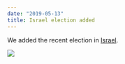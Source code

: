 ```yaml
---
date: "2019-05-13"
title: Israel election added
---
```


We added the recent election in [Israel](http://www.parlgov.org/explore/isr/election/2019-04-09/).

![](/images/parliament-sweden.jpg)
